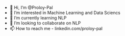 - 👋 Hi, I’m @Proloy-Pal
- 👀 I’m interested in Machine Learning and Data Sciencs
- 🌱 I’m currently learning NLP
- 💞️ I’m looking to collaborate on NLP
- 📫 How to reach me - linkedin.com/proloy-pal

<!---
Proloy-Pal/Proloy-Pal is a ✨ special ✨ repository because its `README.md` (this file) appears on your GitHub profile.
You can click the Preview link to take a look at your changes.
--->
